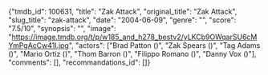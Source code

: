 {"tmdb_id": 100631, "title": "Zak Attack", "original_title": "Zak Attack", "slug_title": "zak-attack", "date": "2004-06-09", "genre": "", "score": "7.5/10", "synopsis": "", "image": "https://image.tmdb.org/t/p/w185_and_h278_bestv2/yLKCb9OWqarSU6cMYmPgAcCw41l.jpg", "actors": ["Brad Patton ()", "Zak Spears ()", "Tag Adams ()", "Mario Ortiz ()", "Thom Barron ()", "Filippo Romano ()", "Danny Vox ()"], "comments": [], "recommandations_id": []}